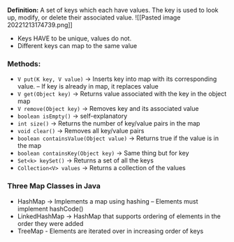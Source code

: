 **Definition:** A set of keys which each have values. The key is used to look up, modify, or delete their associated value.
![[Pasted image 20221213174739.png]]
- Keys HAVE to be unique, values do not.
- Different keys can map to the same value

### Methods:
- `V put(K key, V value)` → Inserts key into map with its corresponding value. 
	– If key is already in map, it replaces value
- `V get(Object key)` → Returns value associated with the key in the object map
- `V remove(Object key)` → Removes key and its associated value
- `boolean isEmpty()` → self-explanatory
- `int size()` → Returns the number of key/value pairs in the map
- `void clear()` → Removes all key/value pairs
- `boolean containsValue(Object value)`  → Returns true if the value is in the map
- `boolean containsKey(Object key)` → Same thing but for key
- `Set<k> keySet()` → Returns a set of all the keys
- `Collection<V> values` → Returns a collection of the values

### Three Map Classes in Java
- HashMap → Implements a map using hashing
	– Elements must implement hashCode()
- LinkedHashMap → HashMap that supports ordering of elements in the order they were added
- TreeMap - Elements are iterated over in increasing order of keys
